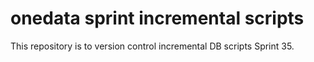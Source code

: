 # onedata sprint incremental scripts
This repository is to version control incremental DB scripts Sprint 35.
